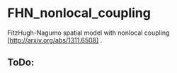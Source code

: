 # FHN_nonlocal_coupling
FitzHugh-Nagumo spatial model with nonlocal coupling [http://arxiv.org/abs/1311.6508] .

ToDo: 
-